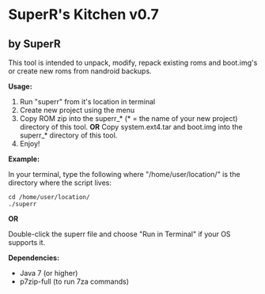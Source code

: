 # SuperR's Kitchen v0.7 #
## by SuperR ##

This tool is intended to unpack, modify, repack existing roms and boot.img's or create new roms from nandroid backups.

**Usage:**

1. Run "superr" from it's location in terminal 
2. Create new project using the menu
3. Copy ROM zip into the superr_* (* = the name of your new project) directory of this tool.
   **OR**
   Copy system.ext4.tar and boot.img into the superr_* directory of this tool.
4. Enjoy!

**Example:**

In your terminal, type the following where "/home/user/location/" is the directory where the script lives:

```
cd /home/user/location/
./superr
```

**OR**

Double-click the superr file and choose "Run in Terminal" if your OS supports it.

**Dependencies:**

* Java 7 (or higher)
* p7zip-full (to run 7za commands)

